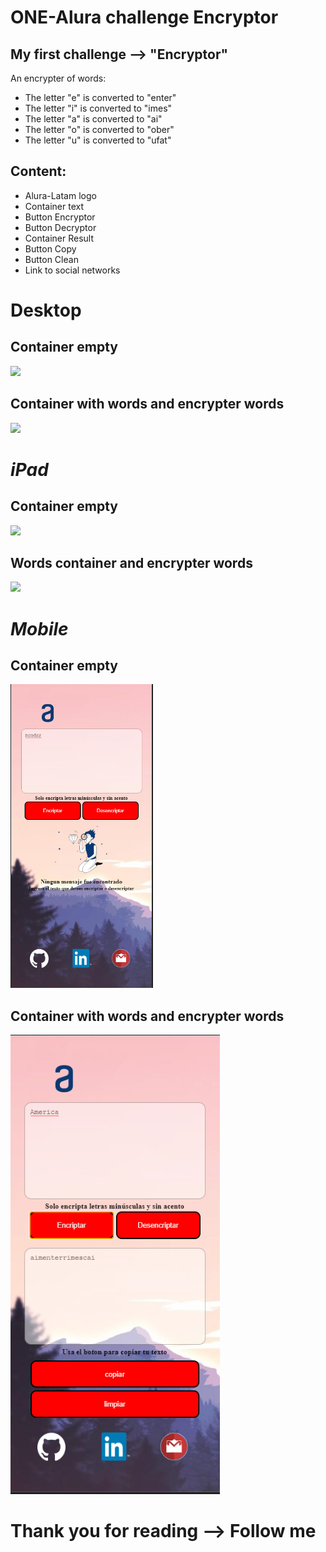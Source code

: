 # ONE-Alura challenge Encryptor

## My first challenge --> "Encryptor"

An encrypter of words:

- The letter "e" is converted to "enter"
- The letter "i" is converted to "imes"
- The letter "a" is converted to "ai"
- The letter "o" is converted to "ober"
- The letter "u" is converted to "ufat"

## Content:

- Alura-Latam logo
- Container text
- Button Encryptor
- Button Decryptor
- Container Result
- Button Copy
- Button Clean
- Link to social networks

# **Desktop**

## Container empty

![]("./imagenes/encryptor-capture.png")

## Container with words and encrypter words

![]("./Imagenes/encrypter-capture2.png")

# **_iPad_**

## Container empty

![]("./Imagenes/capture-ipad.png")

## Words container and encrypter words

![]("./Imagenes/capture-ipad2.png")

# **_Mobile_**

## Container empty

![](./Imagenes/capture-mobile.png)

## Container with words and encrypter words

![](./Imagenes/capture-mobile2.png)

# Thank you for reading --> Follow me
